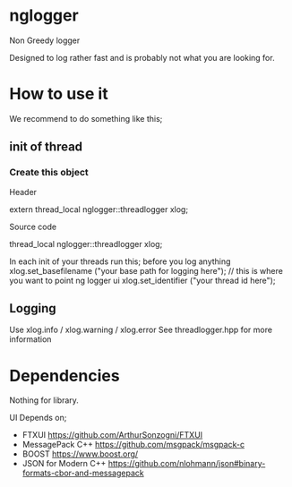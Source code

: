 # nglogger
Non Greedy logger

Designed to log rather fast and is probably not what you are looking for.

# How to use it

We recommend to do something like this;

## init of thread
### Create this object
Header

extern thread_local nglogger::threadlogger xlog;

Source code 

thread_local nglogger::threadlogger xlog;

In each init of your threads run this; before you log anything
	xlog.set_basefilename ("your base path for logging here"); // this is where you want to point ng logger ui
	xlog.set_identifier ("your thread id here");


## Logging
Use xlog.info / xlog.warning / xlog.error
See threadlogger.hpp for more information

# Dependencies
Nothing for library.

UI Depends on;
* FTXUI https://github.com/ArthurSonzogni/FTXUI
* MessagePack C++ https://github.com/msgpack/msgpack-c 
* BOOST https://www.boost.org/
* JSON for Modern C++ https://github.com/nlohmann/json#binary-formats-cbor-and-messagepack
